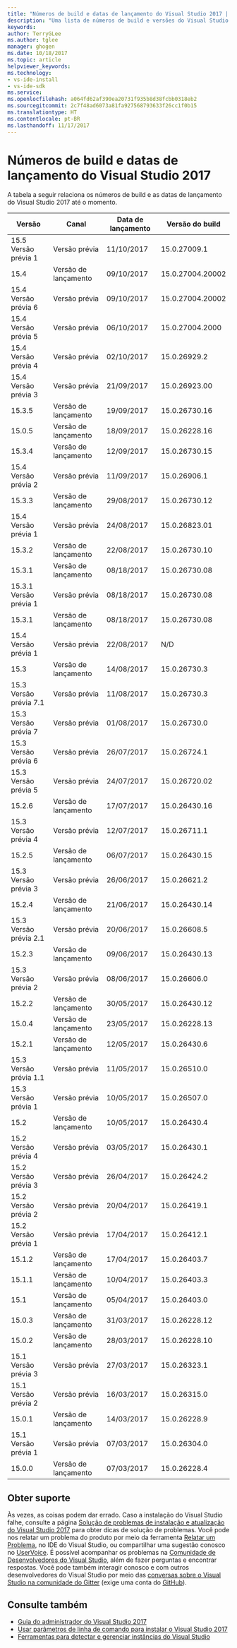 ```yaml
---
title: "Números de build e datas de lançamento do Visual Studio 2017 | Microsoft Docs"
description: "Uma lista de números de build e versões do Visual Studio 2017 lançadas até o momento."
keywords: 
author: TerryGLee
ms.author: tglee
manager: ghogen
ms.date: 10/18/2017
ms.topic: article
helpviewer_keywords: 
ms.technology:
- vs-ide-install
- vs-ide-sdk
ms.service: 
ms.openlocfilehash: a064fd62af390ea20731f935b8d38fcbb0318eb2
ms.sourcegitcommit: 2c7f48ad6073a81fa927568793633f26cc1f0b15
ms.translationtype: HT
ms.contentlocale: pt-BR
ms.lasthandoff: 11/17/2017
---
```

# <a name="visual-studio-2017-build-numbers-and-release-dates"></a>Números de build e datas de lançamento do Visual Studio 2017
A tabela a seguir relaciona os números de build e as datas de lançamento do Visual Studio 2017 até o momento.

| **Versão**| **Canal** | **Data de lançamento** | **Versão do build** |
| ---------------------- | ----------- | ---------------- | ----------------- |
| 15.5 Versão prévia 1 | Versão prévia | 11/10/2017 | 15.0.27009.1 |
| 15.4 | Versão de lançamento | 09/10/2017 | 15.0.27004.20002 |
| 15.4 Versão prévia 6 | Versão prévia | 09/10/2017| 15.0.27004.20002 |
| 15.4 Versão prévia 5 | Versão prévia | 06/10/2017 | 15.0.27004.2000 |
| 15.4 Versão prévia 4 | Versão prévia | 02/10/2017 | 15.0.26929.2 |
| 15.4 Versão prévia 3 | Versão prévia | 21/09/2017 | 15.0.26923.00 |
| 15.3.5 | Versão de lançamento | 19/09/2017 | 15.0.26730.16 |
| 15.0.5 | Versão de lançamento | 18/09/2017 | 15.0.26228.16 |
| 15.3.4 | Versão de lançamento | 12/09/2017 | 15.0.26730.15 |
| 15.4 Versão prévia 2 | Versão prévia | 11/09/2017 | 15.0.26906.1 |
| 15.3.3| Versão de lançamento | 29/08/2017 | 15.0.26730.12 |
| 15.4 Versão prévia 1 | Versão prévia | 24/08/2017 | 15.0.26823.01 |
| 15.3.2 | Versão de lançamento | 22/08/2017 | 15.0.26730.10 |
| 15.3.1 | Versão de lançamento | 08/18/2017 | 15.0.26730.08 |
| 15.3.1 Versão prévia 1 | Versão prévia | 08/18/2017 | 15.0.26730.08 |
| 15.3.1  | Versão de lançamento | 08/18/2017 | 15.0.26730.08 |
| 15.4 Versão prévia 1 | Versão prévia | 22/08/2017 | N/D |
| 15.3 | Versão de lançamento | 14/08/2017 | 15.0.26730.3 |
| 15.3 Versão prévia 7.1 | Versão prévia | 11/08/2017 | 15.0.26730.3 |
| 15.3 Versão prévia 7 | Versão prévia | 01/08/2017 | 15.0.26730.0 |
| 15.3 Versão prévia 6 | Versão prévia | 26/07/2017 | 15.0.26724.1 |
| 15.3 Versão prévia 5 | Versão prévia | 24/07/2017 | 15.0.26720.02 |
| 15.2.6  | Versão de lançamento | 17/07/2017 | 15.0.26430.16 |
| 15.3 Versão prévia 4 | Versão prévia | 12/07/2017 | 15.0.26711.1 |
| 15.2.5  | Versão de lançamento | 06/07/2017 | 15.0.26430.15 |
| 15.3 Versão prévia 3 | Versão prévia | 26/06/2017 | 15.0.26621.2 |
| 15.2.4  | Versão de lançamento | 21/06/2017 | 15.0.26430.14 |
| 15.3 Versão prévia 2.1 | Versão prévia | 20/06/2017 | 15.0.26608.5 |
| 15.2.3  | Versão de lançamento | 09/06/2017 | 15.0.26430.13 |
| 15.3 Versão prévia 2 | Versão prévia | 08/06/2017 | 15.0.26606.0 |
| 15.2.2  | Versão de lançamento | 30/05/2017 | 15.0.26430.12 |
| 15.0.4  | Versão de lançamento | 23/05/2017 | 15.0.26228.13 |
| 15.2.1  | Versão de lançamento | 12/05/2017 | 15.0.26430.6 |
| 15.3 Versão prévia 1.1 | Versão prévia | 11/05/2017 | 15.0.26510.0 |
| 15.3 Versão prévia 1 | Versão prévia | 10/05/2017 | 15.0.26507.0 |
| 15.2 | Versão de lançamento | 10/05/2017 | 15.0.26430.4 |
| 15.2 Versão prévia 4 | Versão prévia | 03/05/2017 | 15.0.26430.1 |
| 15.2 Versão prévia 3 | Versão prévia| 26/04/2017 | 15.0.26424.2 |
| 15.2 Versão prévia 2 | Versão prévia | 20/04/2017 | 15.0.26419.1 |
| 15.2 Versão prévia 1 | Versão prévia | 17/04/2017 | 15.0.26412.1 |
| 15.1.2  | Versão de lançamento | 17/04/2017 | 15.0.26403.7 |
| 15.1.1 | Versão de lançamento | 10/04/2017 | 15.0.26403.3 |
| 15.1 | Versão de lançamento | 05/04/2017 | 15.0.26403.0 |
| 15.0.3  | Versão de lançamento | 31/03/2017 | 15.0.26228.12 |
| 15.0.2 | Versão de lançamento | 28/03/2017 | 15.0.26228.10 |
| 15.1 Versão prévia 3 | Versão prévia | 27/03/2017 | 15.0.26323.1 |
| 15.1 Versão prévia 2 | Versão prévia | 16/03/2017 | 15.0.26315.0 |
| 15.0.1  | Versão de lançamento | 14/03/2017 | 15.0.26228.9 |
| 15.1 Versão prévia 1 | Versão prévia | 07/03/2017 | 15.0.26304.0 |
| 15.0.0 | Versão de lançamento | 07/03/2017 | 15.0.26228.4 |

## <a name="get-support"></a>Obter suporte
Às vezes, as coisas podem dar errado. Caso a instalação do Visual Studio falhe, consulte a página [Solução de problemas de instalação e atualização do Visual Studio 2017](troubleshooting-installation-issues.md) para obter dicas de solução de problemas. Você pode nos relatar um problema do produto por meio da ferramenta [Relatar um Problema](../ide/how-to-report-a-problem-with-visual-studio-2017.md), no IDE do Visual Studio, ou compartilhar uma sugestão conosco no [UserVoice](https://visualstudio.uservoice.com/forums/121579). É possível acompanhar os problemas na [Comunidade de Desenvolvedores do Visual Studio](https://developercommunity.visualstudio.com/), além de fazer perguntas e encontrar respostas. Você pode também interagir conosco e com outros desenvolvedores do Visual Studio por meio das [conversas sobre o Visual Studio na comunidade do Gitter](https://gitter.im/Microsoft/VisualStudio) (exige uma conta do [GitHub](https://github.com/)).

## <a name="see-also"></a>Consulte também
* [Guia do administrador do Visual Studio 2017](visual-studio-administrator-guide.md)
* [Usar parâmetros de linha de comando para instalar o Visual Studio 2017](use-command-line-parameters-to-install-visual-studio.md)
* [Ferramentas para detectar e gerenciar instâncias do Visual Studio](tools-for-managing-visual-studio-instances.md)
